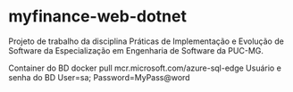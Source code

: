 # myfinance-web-dotnet
Projeto de trabalho da disciplina Práticas de Implementação e Evolução de Software da Especialização em Engenharia de Software da PUC-MG.

Container do BD 
docker pull mcr.microsoft.com/azure-sql-edge
Usuário e senha do BD
User=sa;
Password=MyPass@word
